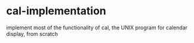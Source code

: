 cal-implementation
==================

implement most of the functionality of cal, the UNIX program for calendar display, from scratch
